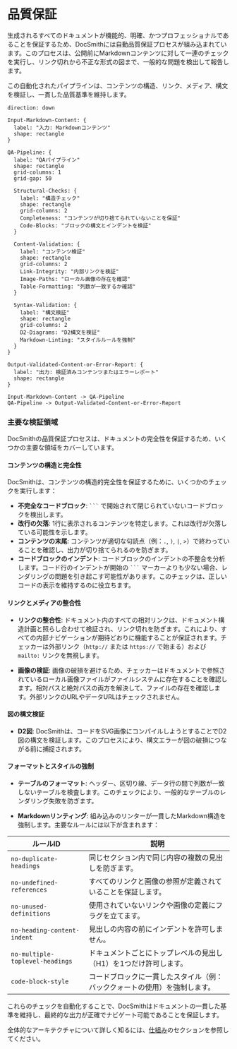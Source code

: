 # 品質保証

生成されるすべてのドキュメントが機能的、明確、かつプロフェッショナルであることを保証するため、DocSmithには自動品質保証プロセスが組み込まれています。このプロセスは、公開前にMarkdownコンテンツに対して一連のチェックを実行し、リンク切れから不正な形式の図まで、一般的な問題を検出して報告します。

この自動化されたパイプラインは、コンテンツの構造、リンク、メディア、構文を検証し、一貫した品質基準を維持します。

```d2
direction: down

Input-Markdown-Content: {
  label: "入力: Markdownコンテンツ"
  shape: rectangle
}

QA-Pipeline: {
  label: "QAパイプライン"
  shape: rectangle
  grid-columns: 1
  grid-gap: 50

  Structural-Checks: {
    label: "構造チェック"
    shape: rectangle
    grid-columns: 2
    Completeness: "コンテンツが切り捨てられていないことを保証"
    Code-Blocks: "ブロックの構文とインデントを検証"
  }

  Content-Validation: {
    label: "コンテンツ検証"
    shape: rectangle
    grid-columns: 2
    Link-Integrity: "内部リンクを検証"
    Image-Paths: "ローカル画像の存在を確認"
    Table-Formatting: "列数が一致するか確認"
  }

  Syntax-Validation: {
    label: "構文検証"
    shape: rectangle
    grid-columns: 2
    D2-Diagrams: "D2構文を検証"
    Markdown-Linting: "スタイルルールを強制"
  }
}

Output-Validated-Content-or-Error-Report: {
  label: "出力: 検証済みコンテンツまたはエラーレポート"
  shape: rectangle
}

Input-Markdown-Content -> QA-Pipeline
QA-Pipeline -> Output-Validated-Content-or-Error-Report
```

### 主要な検証領域

DocSmithの品質保証プロセスは、ドキュメントの完全性を保証するため、いくつかの主要な領域をカバーしています。

#### コンテンツの構造と完全性

DocSmithは、コンテンツの構造的完全性を保証するために、いくつかのチェックを実行します：

- **不完全なコードブロック**: ` ``` ` で開始されて閉じられていないコードブロックを検出します。
- **改行の欠落**: 1行に表示されるコンテンツを特定します。これは改行が欠落している可能性を示します。
- **コンテンツの末尾**: コンテンツが適切な句読点（例：`.`, `)`, `|`, `>`）で終わっていることを確認し、出力が切り捨てられるのを防ぎます。
- **コードブロックのインデント**: コードブロックのインデントの不整合を分析します。コード行のインデントが開始の ` ``` ` マーカーよりも少ない場合、レンダリングの問題を引き起こす可能性があります。このチェックは、正しいコードの表示を維持するのに役立ちます。

#### リンクとメディアの整合性

- **リンクの整合性**: ドキュメント内のすべての相対リンクは、ドキュメント構造計画と照らし合わせて検証され、リンク切れを防ぎます。これにより、すべての内部ナビゲーションが期待どおりに機能することが保証されます。チェッカーは外部リンク（`http://` または `https://` で始まる）および `mailto:` リンクを無視します。

- **画像の検証**: 画像の破損を避けるため、チェッカーはドキュメントで参照されているローカル画像ファイルがファイルシステムに存在することを確認します。相対パスと絶対パスの両方を解決して、ファイルの存在を確認します。外部リンクのURLやデータURLはチェックされません。

#### 図の構文検証

- **D2図**: DocSmithは、コードをSVG画像にコンパイルしようとすることでD2図の構文を検証します。このプロセスにより、構文エラーが図の破損につながる前に捕捉されます。

#### フォーマットとスタイルの強制

- **テーブルのフォーマット**: ヘッダー、区切り線、データ行の間で列数が一致しないテーブルを検査します。このチェックにより、一般的なテーブルのレンダリング失敗を防ぎます。

- **Markdownリンティング**: 組み込みのリンターが一貫したMarkdown構造を強制します。主要なルールには以下が含まれます：

| ルールID | 説明 |
|---|---|
| `no-duplicate-headings` | 同じセクション内で同じ内容の複数の見出しを防ぎます。 |
| `no-undefined-references` | すべてのリンクと画像の参照が定義されていることを保証します。 |
| `no-unused-definitions` | 使用されていないリンクや画像の定義にフラグを立てます。 |
| `no-heading-content-indent` | 見出しの内容の前にインデントを許可しません。 |
| `no-multiple-toplevel-headings` | ドキュメントごとにトップレベルの見出し（H1）を1つだけ許可します。 |
| `code-block-style` | コードブロックに一貫したスタイル（例：バッククォートの使用）を強制します。 |

これらのチェックを自動化することで、DocSmithはドキュメントの一貫した基準を維持し、最終的な出力が正確でナビゲート可能であることを保証します。

全体的なアーキテクチャについて詳しく知るには、[仕組み](./advanced-how-it-works.md)のセクションを参照してください。